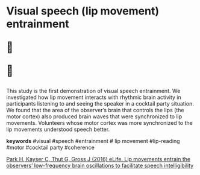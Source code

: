 # Visual speech (lip movement) entrainment <p>:lips:</p> <p>:brain:</p>

This study is the first demonstration of visual speech entrainment. We  investigated how lip movement interacts with rhythmic brain activity in participants listening to and seeing the speaker in a cocktail party situation.  We found that the area of the observer’s brain that controls the lips (the motor cortex) also produced brain waves that were synchronized to lip movements. Volunteers whose motor cortex was more synchronized to the lip movements understood speech better. 

**keywords**
#visual #speech #entrainment # lip movement #lip-reading #motor #cocktail party #coherence

[Park H, Kayser C, Thut G, Gross J (2016) eLife. Lip movements entrain the observers’ low-frequency brain oscillations to facilitate speech intelligibility](https://doi.org/10.7554/eLife.14521)
